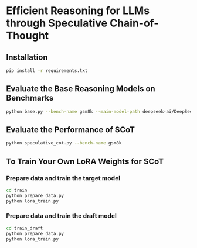 # Efficient Reasoning for LLMs through Speculative Chain-of-Thought

## Installation
```bash
pip install -r requirements.txt
```

## Evaluate the Base Reasoning Models on Benchmarks
```bash
python base.py --bench-name gsm8k --main-model-path deepseek-ai/DeepSeek-R1-Distill-Qwen-32B --model-id Qwen-32B
```

## Evaluate the Performance of SCoT
```bash
python speculative_cot.py --bench-name gsm8k
```

## To Train Your Own LoRA Weights for SCoT 

### Prepare data and train the target model
```bash
cd train
python prepare_data.py
python lora_train.py
```
### Prepare data and train the draft model
```bash
cd train_draft
python prepare_data.py
python lora_train.py
```
